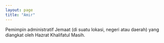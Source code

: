 ```yaml
---
layout: page
title: "Amir"
---
```


Pemimpin administratif Jemaat (di suatu lokasi, negeri atau daerah) yang diangkat oleh Hazrat Khalifatul Masih.